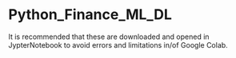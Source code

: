 # Python_Finance_ML_DL
It is recommended that these are downloaded and opened in JypterNotebook to avoid errors and limitations in/of Google Colab.
